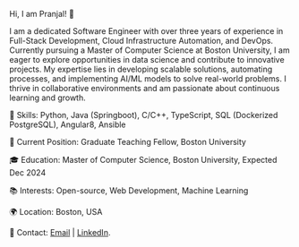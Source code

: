 Hi, I am Pranjal! 👋

I am a dedicated Software Engineer with over three years of experience in Full-Stack Development, Cloud Infrastructure Automation, and DevOps. Currently pursuing a Master of Computer Science at Boston University, I am eager to explore opportunities in data science and contribute to innovative projects. My expertise lies in developing scalable solutions, automating processes, and implementing AI/ML models to solve real-world problems. I thrive in collaborative environments and am passionate about continuous learning and growth.


🔧 Skills: Python, Java (Springboot), C/C++, TypeScript, SQL (Dockerized PostgreSQL), Angular8, Ansible

💼 Current Position: Graduate Teaching Fellow, Boston University

🎓 Education: Master of Computer Science, Boston University, Expected Dec 2024 

📚 Interests: Open-source, Web Development, Machine Learning

🌍 Location: Boston, USA

💬 Contact: [Email](mailto:pranjalekhande11@gmail.com)  |  [LinkedIn](https://www.linkedin.com/in/pranjal-e).


